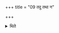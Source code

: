 +++
title = "09 तदु तथा न"

+++

<details><summary>थिते</summary>

तदु तथा न कुर्यात् विकस्तिः सा संवत्सरस्य भवतीति ९
</details>
